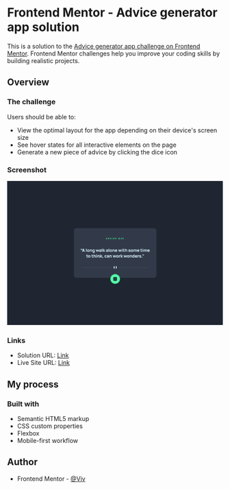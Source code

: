 # Frontend Mentor - Advice generator app solution

This is a solution to the [Advice generator app challenge on Frontend Mentor](https://www.frontendmentor.io/challenges/advice-generator-app-QdUG-13db). Frontend Mentor challenges help you improve your coding skills by building realistic projects.

## Overview

### The challenge

Users should be able to:

- View the optimal layout for the app depending on their device's screen size
- See hover states for all interactive elements on the page
- Generate a new piece of advice by clicking the dice icon

### Screenshot

![](./screenshot_advice.png)

### Links

- Solution URL: [Link](https://www.frontendmentor.io/solutions/advice-generator-app-vNpColRea7)
- Live Site URL: [Link](https://b-viv.github.io/Advice_generator_app_fem/)

## My process

### Built with

- Semantic HTML5 markup
- CSS custom properties
- Flexbox
- Mobile-first workflow

## Author

- Frontend Mentor -  [@Viv](https://www.frontendmentor.io/profile/b-viv)
